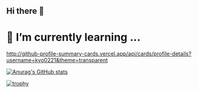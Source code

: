 ## Hi there 👋

# 🌱 I’m currently learning ...

http://github-profile-summary-cards.vercel.app/api/cards/profile-details?username=kyo0221&theme=transparent

[![Anurag's GitHub stats](https://github-readme-stats.vercel.app/api?username=kyo0221)](https://github.com/anuraghazra/github-readme-stats)

[![trophy](https://github-profile-trophy.vercel.app/?username=kyo0221&theme=onedark)](https://github.com/ryo-ma/github-profile-trophy)
<!--
**kyo0221/kyo0221** is a ✨ _special_ ✨ repository because its `README.md` (this file) appears on your GitHub profile.

Here are some ideas to get you started:

- 🔭 I’m currently working on ...
- 🌱 I’m currently learning ...
- 👯 I’m looking to collaborate on ...
- 🤔 I’m looking for help with ...
- 💬 Ask me about ...
- 📫 How to reach me: ...
- 😄 Pronouns: ...
- ⚡ Fun fact: ...
-->
